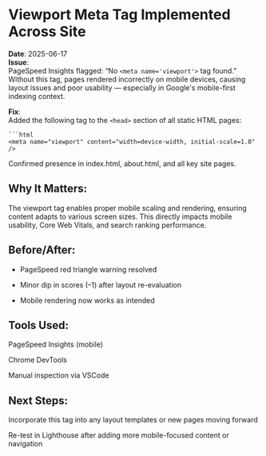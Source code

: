 # Viewport Meta Tag Implemented Across Site

**Date**: 2025-06-17  
**Issue**:  
PageSpeed Insights flagged: “No `<meta name='viewport'>` tag found.”  
Without this tag, pages rendered incorrectly on mobile devices, causing layout issues and poor usability — especially in Google's mobile-first indexing context.

**Fix**:  
Added the following tag to the `<head>` section of all static HTML pages:

    ```html
    <meta name="viewport" content="width=device-width, initial-scale=1.0" />

Confirmed presence in index.html, about.html, and all key site pages.

## Why It Matters:
The viewport tag enables proper mobile scaling and rendering, ensuring content adapts to various screen sizes.
This directly impacts mobile usability, Core Web Vitals, and search ranking performance.

## Before/After:

- PageSpeed red triangle warning resolved

- Minor dip in scores (–1) after layout re-evaluation

- Mobile rendering now works as intended

## Tools Used:

PageSpeed Insights (mobile)

Chrome DevTools

Manual inspection via VSCode

## Next Steps:

Incorporate this tag into any layout templates or new pages moving forward

Re-test in Lighthouse after adding more mobile-focused content or navigation
